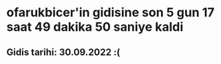 # ofarukbicer'in gidisine son 5 gun 17 saat 49 dakika 50 saniye kaldi

## Gidis tarihi: 30.09.2022 :(